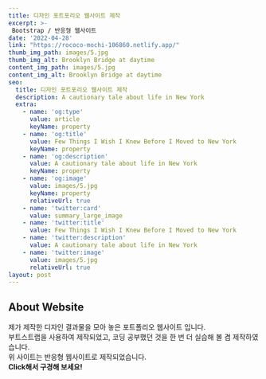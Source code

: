 ```yaml
---
title: 디자인 포트포리오 웹사이트 제작
excerpt: >-
 Bootstrap / 반응형 웹사이트    
date: '2022-04-28'
link: "https://rococo-mochi-106860.netlify.app/"
thumb_img_path: images/5.jpg
thumb_img_alt: Brooklyn Bridge at daytime
content_img_path: images/5.jpg
content_img_alt: Brooklyn Bridge at daytime
seo:
  title: 디자인 포트포리오 웹사이트 제작
  description: A cautionary tale about life in New York
  extra:
    - name: 'og:type'
      value: article
      keyName: property
    - name: 'og:title'
      value: Few Things I Wish I Knew Before I Moved to New York
      keyName: property
    - name: 'og:description'
      value: A cautionary tale about life in New York
      keyName: property
    - name: 'og:image'
      value: images/5.jpg
      keyName: property
      relativeUrl: true
    - name: 'twitter:card'
      value: summary_large_image
    - name: 'twitter:title'
      value: Few Things I Wish I Knew Before I Moved to New York
    - name: 'twitter:description'
      value: A cautionary tale about life in New York
    - name: 'twitter:image'
      value: images/5.jpg
      relativeUrl: true
layout: post
---
```


## About Website

제가 제작한 디자인 결과물을 모아 놓은 포트폴리오 웹사이트 입니다.<br/> 
부트스트랩을 사용하여 제작되었고, 코딩 공부했던 것을 한 번 더 실습해 볼 겸 제작하였습니다.<br/> 
위 사이트는 반응형 웹사이트로 제작되었습니다.<br/> **Click해서 구경해 보세요!**
